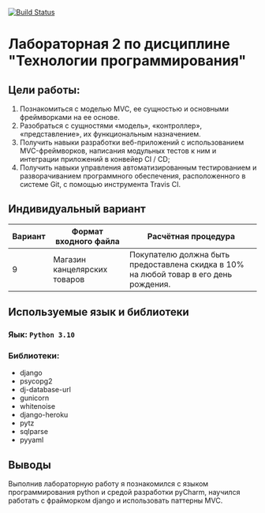 [![Build Status](https://app.travis-ci.com/kpdvstu/PTLab2.svg?branch=master)](https://app.travis-ci.com/kpdvstu/PTLab2)
# Лабораторная 2 по дисциплине "Технологии программирования"
## Цели работы:
1. Познакомиться c моделью MVC, ее сущностью и основными фреймворками на ее основе.
2. Разобраться с сущностями «модель», «контроллер», «представление», их функциональным
назначением.
3. Получить навыки разработки веб-приложений с использованием MVC-фреймворков, написания
модульных тестов к ним и интеграции приложений в конвейер CI / CD;
4. Получить навыки управления автоматизированным тестированием и разворачиванием
программного обеспечения, расположенного в системе Git, с помощью инструмента Travis CI.
## Индивидуальный вариант
| Вариант | Формат входного файла | Расчётная процедура                                                                                                         |
|---------|-------------------------|---------------------------------------------------------------------------------------------------------------------------|
|    9    | Магазин канцелярских товаров |Покупателю должна быть предоставлена скидка в 10% на любой товар в его день рождения.|
## Используемые язык и библиотеки
### Яык: `Python 3.10`
### Библиотеки:
- django
- psycopg2
- dj-database-url
- gunicorn
- whitenoise
- django-heroku
- pytz
- sqlparse
- pyyaml
## Выводы
Выполнив лабораторную работу я познакомился с языком программирования python и средой разработки pyCharm, научился работать с фрайморком django и использовать паттерны MVC.
